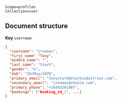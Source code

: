 ```properties
Scope=profiles
Collection=user
```

## **Document structure**
**Key** `username`
```json
{
  "username": "ironman",
  "first_name" "Tony",
  "middle_name": "",
  "last_name": "Stark",
  "gender": "m",
  "dob": "29/May/1970",
  "primary_email": "tonystark@starkindustries.com",
  "secondary_email": "ironman@shield.com",
  "primary_phone": "+16543201987",
  "bookings": ['booking_id_1', ...]
}
```
